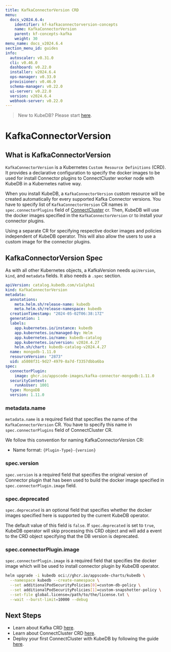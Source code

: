 ```yaml
---
title: KafkaConnectorVersion CRD
menu:
  docs_v2024.6.4:
    identifier: kf-kafkaconnectorversion-concepts
    name: KafkaConnectorVersion
    parent: kf-concepts-kafka
    weight: 30
menu_name: docs_v2024.6.4
section_menu_id: guides
info:
  autoscaler: v0.31.0
  cli: v0.46.0
  dashboard: v0.22.0
  installer: v2024.6.4
  ops-manager: v0.33.0
  provisioner: v0.46.0
  schema-manager: v0.22.0
  ui-server: v0.22.0
  version: v2024.6.4
  webhook-server: v0.22.0
---
```


> New to KubeDB? Please start [here](/docs/v2024.6.4/README).

# KafkaConnectorVersion

## What is KafkaConnectorVersion

`KafkaConnectorVersion` is a Kubernetes `Custom Resource Definitions` (CRD). It provides a declarative configuration to specify the docker images to be used for install Connector plugins to ConnectCluster worker node with KubeDB in a Kubernetes native way.

When you install KubeDB, a `KafkaConnectorVersion` custom resource will be created automatically for every supported Kafka Connector versions. You have to specify list of `KafkaConnectorVersion` CR names in `spec.connectorPlugins` field of [ConnectCluster](/docs/v2024.6.4/guides/kafka/concepts/kafka) cr. Then, KubeDB will use the docker images specified in the `KafkaConnectorVersion` cr to install your connector plugins.

Using a separate CR for specifying respective docker images and policies independent of KubeDB operator. This will also allow the users to use a custom image for the connector plugins.

## KafkaConnectorVersion Spec

As with all other Kubernetes objects, a KafkaVersion needs `apiVersion`, `kind`, and `metadata` fields. It also needs a `.spec` section.

```yaml
apiVersion: catalog.kubedb.com/v1alpha1
kind: KafkaConnectorVersion
metadata:
  annotations:
    meta.helm.sh/release-name: kubedb
    meta.helm.sh/release-namespace: kubedb
  creationTimestamp: "2024-05-02T06:38:17Z"
  generation: 1
  labels:
    app.kubernetes.io/instance: kubedb
    app.kubernetes.io/managed-by: Helm
    app.kubernetes.io/name: kubedb-catalog
    app.kubernetes.io/version: v2024.4.27
    helm.sh/chart: kubedb-catalog-v2024.4.27
  name: mongodb-1.11.0
  resourceVersion: "2873"
  uid: a5808f31-9d27-4979-8a7d-f3357dbba6ba
spec:
  connectorPlugin:
    image: ghcr.io/appscode-images/kafka-connector-mongodb:1.11.0
  securityContext:
    runAsUser: 1001
  type: MongoDB
  version: 1.11.0
```

### metadata.name

`metadata.name` is a required field that specifies the name of the `KafkaConnectorVersion` CR. You have to specify this name in `spec.connectorPlugins` field of ConnectCluster CR.

We follow this convention for naming KafkaConnectorVersion CR:

- Name format: `{Plugin-Type}-{version}`

### spec.version

`spec.version` is a required field that specifies the original version of Connector plugin that has been used to build the docker image specified in `spec.connectorPlugin.image` field.

### spec.deprecated

`spec.deprecated` is an optional field that specifies whether the docker images specified here is supported by the current KubeDB operator.

The default value of this field is `false`. If `spec.deprecated` is set to `true`, KubeDB operator will skip processing this CRD object and will add a event to the CRD object specifying that the DB version is deprecated.

### spec.connectorPlugin.image

`spec.connectorPlugin.image` is a required field that specifies the docker image which will be used to install connector plugin by KubeDB operator.

```bash
helm upgrade -i kubedb oci://ghcr.io/appscode-charts/kubedb \
  --namespace kubedb --create-namespace \
  --set additionalPodSecurityPolicies[0]=custom-db-policy \
  --set additionalPodSecurityPolicies[1]=custom-snapshotter-policy \
  --set-file global.license=/path/to/the/license.txt \
  --wait --burst-limit=10000 --debug
```

## Next Steps

- Learn about Kafka CRD [here](/docs/v2024.6.4/guides/kafka/concepts/kafka).
- Learn about ConnectCluster CRD [here](/docs/v2024.6.4/guides/kafka/concepts/connectcluster).
- Deploy your first ConnectCluster with KubeDB by following the guide [here](/docs/v2024.6.4/guides/kafka/quickstart/overview/connectcluster/).
